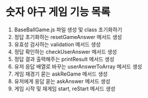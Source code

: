 # 숫자 야구 게임 기능 목록

1. BaseBallGame.js 파일 생성 및 class 초기화하기
2. 정답 초기화하는 resetGameAnswer 메서드 생성
3. 유효성 검사하는 validation 메서드 생성
4. 정답 확인하는 checkUserAnswer 메서드 생성
5. 정답 결과 출력해주는 printResult 메서드 생성
6. 유저 응답 배열로 바꾸는 userAnswerToArray 메서드 생성
7. 게임 재경기 묻는 askReGame 메서드 생성
8. 유저에게 응답 묻는 askAnswer 메서드 생성
9. 게임 시작 및 재게임 start, reStart 메서드 생성
